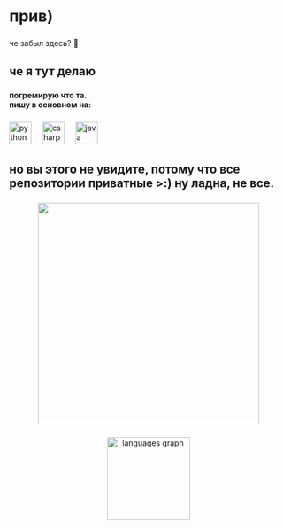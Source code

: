 <h1 align="left">прив)</h1>

###

<p align="left">че забыл здесь? 🤨</p>

###

<h2 align="left">че я тут делаю</h2>

###

<h4 align="left">погремирую что та. <br>пишу в основном на:</h4>

###

<div align="left">
  <img src="https://cdn.jsdelivr.net/gh/devicons/devicon/icons/python/python-original.svg" height="40" alt="python logo"  />
  <img width="12" />
  <img src="https://cdn.jsdelivr.net/gh/devicons/devicon/icons/csharp/csharp-original.svg" height="40" alt="csharp logo"  />
  <img width="12" />
  <img src="https://cdn.jsdelivr.net/gh/devicons/devicon/icons/java/java-original.svg" height="40" alt="java logo"  />
</div>

###

<h2 align="left">но вы этого не увидите, потому что все репозитории приватные >:) ну ладна, не все.</h2>

###

<div align="center">
  <img height="400" src="https://cdn.discordapp.com/attachments/1221283286710485113/1261372124111573022/9xP8n0fEOHQ.jpg?ex=6692b7d5&is=66916655&hm=13a166530521a44654ea6685142ebc17d2c0fa7bbf589141158a2402794610b3&"  />
</div>

###

<div align="center">
  <img src="https://github-readme-stats.vercel.app/api/top-langs?username=symbolic223&locale=en&hide_title=false&layout=compact&card_width=320&langs_count=5&theme=dracula&hide_border=false&order=2" height="150" alt="languages graph"  />
</div>

###
